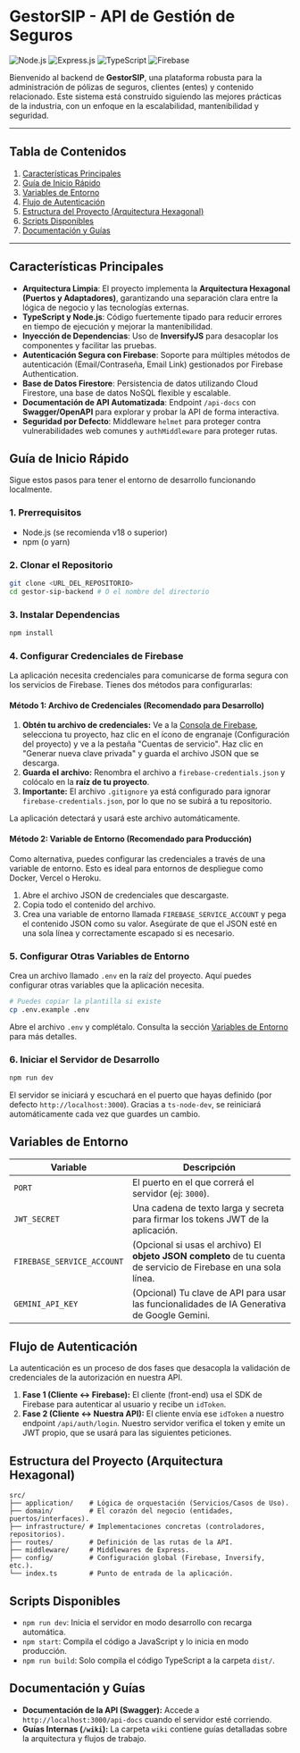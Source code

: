 # GestorSIP - API de Gestión de Seguros

![Node.js](https://img.shields.io/badge/Node.js-339933?style=for-the-badge&logo=nodedotjs&logoColor=white) ![Express.js](https://img.shields.io/badge/Express.js-000000?style=for-the-badge&logo=express&logoColor=white) ![TypeScript](https://img.shields.io/badge/TypeScript-3178C6?style=for-the-badge&logo=typescript&logoColor=white) ![Firebase](https://img.shields.io/badge/Firebase-FFCA28?style=for-the-badge&logo=firebase&logoColor=black)

Bienvenido al backend de **GestorSIP**, una plataforma robusta para la administración de pólizas de seguros, clientes (entes) y contenido relacionado. Este sistema está construido siguiendo las mejores prácticas de la industria, con un enfoque en la escalabilidad, mantenibilidad y seguridad.

---

## Tabla de Contenidos

1.  [Características Principales](#características-principales)
2.  [Guía de Inicio Rápido](#guía-de-inicio-rápido)
3.  [Variables de Entorno](#variables-de-entorno)
4.  [Flujo de Autenticación](#flujo-de-autenticación)
5.  [Estructura del Proyecto (Arquitectura Hexagonal)](#estructura-del-proyecto-arquitectura-hexagonal)
6.  [Scripts Disponibles](#scripts-disponibles)
7.  [Documentación y Guías](#documentación-y-guías)

---

## Características Principales

-   **Arquitectura Limpia**: El proyecto implementa la **Arquitectura Hexagonal (Puertos y Adaptadores)**, garantizando una separación clara entre la lógica de negocio y las tecnologías externas.
-   **TypeScript y Node.js**: Código fuertemente tipado para reducir errores en tiempo de ejecución y mejorar la mantenibilidad.
-   **Inyección de Dependencias**: Uso de **InversifyJS** para desacoplar los componentes y facilitar las pruebas.
-   **Autenticación Segura con Firebase**: Soporte para múltiples métodos de autenticación (Email/Contraseña, Email Link) gestionados por Firebase Authentication.
-   **Base de Datos Firestore**: Persistencia de datos utilizando Cloud Firestore, una base de datos NoSQL flexible y escalable.
-   **Documentación de API Automatizada**: Endpoint `/api-docs` con **Swagger/OpenAPI** para explorar y probar la API de forma interactiva.
-   **Seguridad por Defecto**: Middleware `helmet` para proteger contra vulnerabilidades web comunes y `authMiddleware` para proteger rutas.

## Guía de Inicio Rápido

Sigue estos pasos para tener el entorno de desarrollo funcionando localmente.

### 1. Prerrequisitos

-   Node.js (se recomienda v18 o superior)
-   npm (o yarn)

### 2. Clonar el Repositorio

```bash
git clone <URL_DEL_REPOSITORIO>
cd gestor-sip-backend # O el nombre del directorio
```

### 3. Instalar Dependencias

```bash
npm install
```

### 4. Configurar Credenciales de Firebase

La aplicación necesita credenciales para comunicarse de forma segura con los servicios de Firebase. Tienes dos métodos para configurarlas:

#### Método 1: Archivo de Credenciales (Recomendado para Desarrollo)

1.  **Obtén tu archivo de credenciales:** Ve a la [Consola de Firebase](https://console.firebase.google.com/), selecciona tu proyecto, haz clic en el ícono de engranaje (Configuración del proyecto) y ve a la pestaña "Cuentas de servicio". Haz clic en "Generar nueva clave privada" y guarda el archivo JSON que se descarga.
2.  **Guarda el archivo:** Renombra el archivo a `firebase-credentials.json` y colócalo en la **raíz de tu proyecto**.
3.  **Importante:** El archivo `.gitignore` ya está configurado para ignorar `firebase-credentials.json`, por lo que no se subirá a tu repositorio.

La aplicación detectará y usará este archivo automáticamente.

#### Método 2: Variable de Entorno (Recomendado para Producción)

Como alternativa, puedes configurar las credenciales a través de una variable de entorno. Esto es ideal para entornos de despliegue como Docker, Vercel o Heroku.

1.  Abre el archivo JSON de credenciales que descargaste.
2.  Copia todo el contenido del archivo.
3.  Crea una variable de entorno llamada `FIREBASE_SERVICE_ACCOUNT` y pega el contenido JSON como su valor. Asegúrate de que el JSON esté en una sola línea y correctamente escapado si es necesario.

### 5. Configurar Otras Variables de Entorno

Crea un archivo llamado `.env` en la raíz del proyecto. Aquí puedes configurar otras variables que la aplicación necesita.

```bash
# Puedes copiar la plantilla si existe
cp .env.example .env
```

Abre el archivo `.env` y complétalo. Consulta la sección [Variables de Entorno](#variables-de-entorno) para más detalles.

### 6. Iniciar el Servidor de Desarrollo

```bash
npm run dev
```

El servidor se iniciará y escuchará en el puerto que hayas definido (por defecto `http://localhost:3000`). Gracias a `ts-node-dev`, se reiniciará automáticamente cada vez que guardes un cambio.

## Variables de Entorno

| Variable                  | Descripción                                                                                                 |
| ------------------------- | ----------------------------------------------------------------------------------------------------------- |
| `PORT`                    | El puerto en el que correrá el servidor (ej: `3000`).                                                         |
| `JWT_SECRET`              | Una cadena de texto larga y secreta para firmar los tokens JWT de la aplicación.                             |
| `FIREBASE_SERVICE_ACCOUNT`| (Opcional si usas el archivo) El **objeto JSON completo** de tu cuenta de servicio de Firebase en una sola línea. |
| `GEMINI_API_KEY`          | (Opcional) Tu clave de API para usar las funcionalidades de IA Generativa de Google Gemini.                |

## Flujo de Autenticación

La autenticación es un proceso de dos fases que desacopla la validación de credenciales de la autorización en nuestra API.

1.  **Fase 1 (Cliente ↔️ Firebase):** El cliente (front-end) usa el SDK de Firebase para autenticar al usuario y recibe un `idToken`.
2.  **Fase 2 (Cliente ↔️ Nuestra API):** El cliente envía ese `idToken` a nuestro endpoint `/api/auth/login`. Nuestro servidor verifica el token y emite un JWT propio, que se usará para las siguientes peticiones.

## Estructura del Proyecto (Arquitectura Hexagonal)

```
src/
├── application/    # Lógica de orquestación (Servicios/Casos de Uso).
├── domain/         # El corazón del negocio (entidades, puertos/interfaces).
├── infrastructure/ # Implementaciones concretas (controladores, repositorios).
├── routes/         # Definición de las rutas de la API.
├── middleware/     # Middlewares de Express.
├── config/         # Configuración global (Firebase, Inversify, etc.).
└── index.ts        # Punto de entrada de la aplicación.
```

## Scripts Disponibles

-   `npm run dev`: Inicia el servidor en modo desarrollo con recarga automática.
-   `npm start`: Compila el código a JavaScript y lo inicia en modo producción.
-   `npm run build`: Solo compila el código TypeScript a la carpeta `dist/`.

## Documentación y Guías

-   **Documentación de la API (Swagger):** Accede a `http://localhost:3000/api-docs` cuando el servidor esté corriendo.
-   **Guías Internas (`/wiki`):** La carpeta `wiki` contiene guías detalladas sobre la arquitectura y flujos de trabajo.
